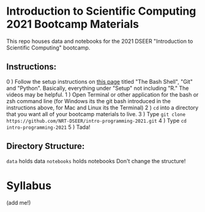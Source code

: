 # Introduction to Scientific Computing 2021 Bootcamp Materials
This repo houses data and notebooks for the 2021 DSEER "Introduction to Scientific Computing" bootcamp.

## Instructions:
0 ) Follow the setup instructions on [this page](https://carpentries.github.io/workshop-template/#setup) titled "The Bash Shell", "Git" and "Python". Basically, everything under "Setup" not including "R." The videos may be helpful.
1 ) Open Terminal or other application for the bash or zsh command line (for Windows its the git bash introduced in the instructions above, for Mac and Linux its the Terminal)
2 ) `cd` into a directory that you want all of your bootcamp materials to live.
3 ) Type `git clone https://github.com/NRT-DSEER/intro-programming-2021.git`
4 ) Type `cd intro-programming-2021`
5 ) Tada!

## Directory Structure:
`data` holds data
`notebooks` holds notebooks
Don't change the structure!


# Syllabus
(add me!)
